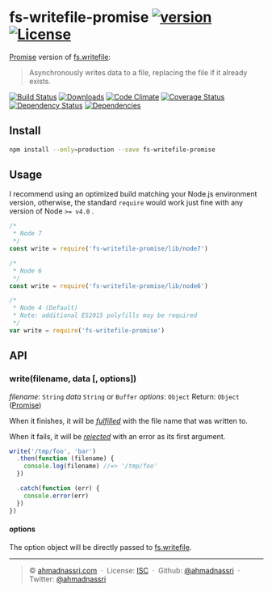 # fs-writefile-promise [![version][npm-version]][npm-url] [![License][npm-license]][license-url]

[Promise] version of [fs.writefile]:

> Asynchronously writes data to a file, replacing the file if it already exists.

[![Build Status][travis-image]][travis-url]
[![Downloads][npm-downloads]][npm-url]
[![Code Climate][codeclimate-quality]][codeclimate-url]
[![Coverage Status][codeclimate-coverage]][codeclimate-url]
[![Dependency Status][dependencyci-image]][dependencyci-url]
[![Dependencies][david-image]][david-url]

## Install

```bash
npm install --only=production --save fs-writefile-promise
```

## Usage

I recommend using an optimized build matching your Node.js environment version, otherwise, the standard `require` would work just fine with any version of Node `>= v4.0` .

```js
/*
 * Node 7
 */
const write = require('fs-writefile-promise/lib/node7')

/*
 * Node 6
 */
const write = require('fs-writefile-promise/lib/node6')

/*
 * Node 4 (Default)
 * Note: additional ES2015 polyfills may be required
 */
var write = require('fs-writefile-promise')
```

## API

### write(filename, data [, options])

*filename*: `String`
*data* `String` or `Buffer`
*options*: `Object`
Return: `Object` ([Promise])

When it finishes, it will be [*fulfilled*](http://promisesaplus.com/#point-26) with the file name that was written to.

When it fails, it will be [*rejected*](http://promisesaplus.com/#point-30) with an error as its first argument.

```js
write('/tmp/foo', 'bar')
  .then(function (filename) {
    console.log(filename) //=> '/tmp/foo'
  })

  .catch(function (err) {
    console.error(err)
  })
})
```

#### options

The option object will be directly passed to [fs.writefile](https://nodejs.org/api/fs.html#fs_fs_writefile_filename_data_options_callback).

----
> :copyright: [ahmadnassri.com](https://www.ahmadnassri.com/) &nbsp;&middot;&nbsp;
> License: [ISC][license-url] &nbsp;&middot;&nbsp;
> Github: [@ahmadnassri](https://github.com/ahmadnassri) &nbsp;&middot;&nbsp;
> Twitter: [@ahmadnassri](https://twitter.com/ahmadnassri)

[license-url]: http://choosealicense.com/licenses/isc/

[travis-url]: https://travis-ci.org/ahmadnassri/fs-writefile-promise
[travis-image]: https://img.shields.io/travis/ahmadnassri/fs-writefile-promise.svg?style=flat-square

[npm-url]: https://www.npmjs.com/package/fs-writefile-promise
[npm-license]: https://img.shields.io/npm/l/fs-writefile-promise.svg?style=flat-square
[npm-version]: https://img.shields.io/npm/v/fs-writefile-promise.svg?style=flat-square
[npm-downloads]: https://img.shields.io/npm/dm/fs-writefile-promise.svg?style=flat-square

[codeclimate-url]: https://codeclimate.com/github/ahmadnassri/fs-writefile-promise
[codeclimate-quality]: https://img.shields.io/codeclimate/github/ahmadnassri/fs-writefile-promise.svg?style=flat-square
[codeclimate-coverage]: https://img.shields.io/codeclimate/coverage/github/ahmadnassri/fs-writefile-promise.svg?style=flat-square

[david-url]: https://david-dm.org/ahmadnassri/fs-writefile-promise
[david-image]: https://img.shields.io/david/ahmadnassri/fs-writefile-promise.svg?style=flat-square

[dependencyci-url]: https://dependencyci.com/github/ahmadnassri/fs-writefile-promise
[dependencyci-image]: https://dependencyci.com/github/ahmadnassri/fs-writefile-promise/badge?style=flat-square

[fs.writefile]: https://nodejs.org/api/fs.html#fs_fs_writefile_filename_data_options_callback
[Promise]: http://promisesaplus.com/
